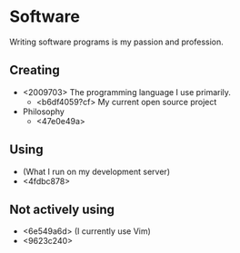 # Software 

Writing software programs is my passion and profession.

## Creating

* <2009703> The programming language I use primarily. 
  * <b6df4059?cf> My current open source project
* Philosophy
  * <47e0e49a>

## Using

* <c7170724> (What I run on my development server)
* <4fdbc878>

## Not actively using

* <6e549a6d> (I currently use Vim)
* <9623c240>
